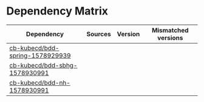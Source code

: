 # Dependency Matrix

Dependency | Sources | Version | Mismatched versions
---------- | ------- | ------- | -------------------
[cb-kubecd/bdd-spring-1578929939](https://github.com/cb-kubecd/bdd-spring-1578929939.git) |  | []() | 
[cb-kubecd/bdd-sbhg-1578930991](https://github.com/cb-kubecd/bdd-sbhg-1578930991.git) |  | []() | 
[cb-kubecd/bdd-nh-1578930991](https://github.com/cb-kubecd/bdd-nh-1578930991.git) |  | []() | 

